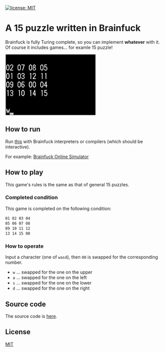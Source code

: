[![license: MIT](https://img.shields.io/badge/license-MIT-yellow.svg)](https://github.com/ArkArk/15puzzle-brainfuck/blob/master/LICENSE)

# A 15 puzzle written in Brainfuck

Brainfuck is fully Turing complete, so you can implement **whatever** with it. Of course it includes games... for examle 15 puzzle!

![demo](/demo.gif)

## How to run

Run [this](/src/15puzzle.bf) with Brainfuck interpreters or compilers (which should be interactive).

For example: [Brainfuck Online Simulator](https://arkark.github.io/brainfuck-online-simulator/)

## How to play

This game's rules is the same as that of general 15 puzzles.

### Completed condition

This game is completed on the following condition:

```
01 02 03 04
05 06 07 08
09 10 11 12
13 14 15 00
```

### How to operate

Input a character (one of `wasd`), then `00` is swapped for the corresponding number.

- `w` ... swapped for the one on the upper
- `a` ... swapped for the one on the left
- `s` ... swapped for the one on the lower
- `d` ... swapped for the one on the right

## Source code

The source code is [here](/src/15puzzle.bf).

## License

[MIT](https://opensource.org/licenses/MIT)
